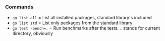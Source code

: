 ### Commands

* `go list all` = List all installed packages, standard library's included
* `go list std` = List only packages from the standard library
* `go test -bench=.` = Run benchmarks after the tests. `.` stands for current directory, obviously
